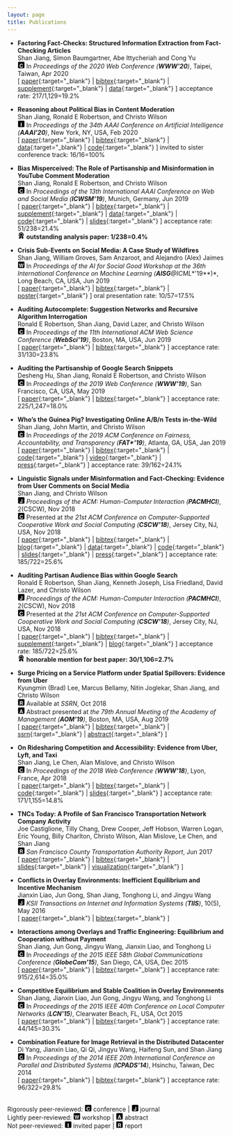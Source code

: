 ```yaml
---
layout: page
title: Publications
---
```

* **Factoring Fact-Checks: Structured Information Extraction from Fact-Checking Articles**  
Shan Jiang, Simon Baumgartner, Abe Ittycheriah and Cong Yu  
<img src="../images/letters/c.svg" width="16"> In *Proceedings of the 2020 Web Conference (**WWW'20**)*, Taipei, Taiwan, Apr 2020  
\[ [paper](www20_paper.pdf){:target="_blank"} \| [bibtex](www20_bib.txt){:target="_blank"} \| [supplement](www20_supplement.pdf){:target="_blank"} \| [data](../resources/#factoring-fact-checks){:target="_blank"} \] acceptance rate: 217/1,129=19.2%

* **Reasoning about Political Bias in Content Moderation**  
Shan Jiang, Ronald E Robertson, and Christo Wilson  
<img src="../images/letters/i.svg" width="16"> In *Proceedings of the 34th AAAI Conference on Artificial Intelligence (**AAAI'20**)*, New York, NY, USA, Feb 2020  
\[ [paper](aaai20_paper.pdf){:target="_blank"} \| [bibtex](aaai20_bib.txt){:target="_blank"} \| [data](../resources/#content-moderation){:target="_blank"} \| [code](https://github.com/printfoo/moderation-icwsm2019){:target="_blank"} \] invited to sister conference track: 16/16=100%

* **Bias Misperceived: The Role of Partisanship and Misinformation in YouTube Comment Moderation**  
Shan Jiang, Ronald E Robertson, and Christo Wilson  
<img src="../images/letters/c.svg" width="16"> In *Proceedings of the 13th International AAAI Conference on Web and Social Media (**ICWSM'19**)*, Munich, Germany, Jun 2019  
\[ [paper](icwsm19_paper.pdf){:target="_blank"} \| [bibtex](icwsm19_bib.txt){:target="_blank"} \| [supplement](icwsm19_supplement.pdf){:target="_blank"} \| [data](../resources/#content-moderation){:target="_blank"} \| [code](https://github.com/printfoo/moderation-icwsm2019){:target="_blank"} \| [slides](icwsm19_slides.pptx){:target="_blank"} \] acceptance rate: 51/238=21.4%  
<img src="../images/icons/medal.svg" width="16"> **outstanding analysis paper: 1/238=0.4%**  

* **Crisis Sub-Events on Social Media: A Case Study of Wildfires**  
Shan Jiang, William Groves, Sam Anzaroot, and Alejandro (Alex) Jaimes  
<img src="../images/letters/w.svg" width="16"> In *Proceedings of the AI for Social Good Workshop at the 36th International Conference on Machine Learning (**AISG**@ICML**'19**)*, Long Beach, CA, USA, Jun 2019  
\[ [paper](aisg19_paper.pdf){:target="_blank"} \| [bibtex](aisg19_bib.txt){:target="_blank"} \| [poster](aisg19_poster.pdf){:target="_blank"} \] oral presentation rate: 10/57=17.5%

* **Auditing Autocomplete: Suggestion Networks and Recursive Algorithm Interrogation**  
Ronald E Robertson, Shan Jiang, David Lazer, and Christo Wilson  
<img src="../images/letters/c.svg" width="16"> In *Proceedings of the 11th International ACM Web Science Conference (**WebSci'19**)*, Boston, MA, USA, Jun 2019  
\[ [paper](websci19_paper.pdf){:target="_blank"} \| [bibtex](websci19_bib.txt){:target="_blank"} \] acceptance rate: 31/130=23.8%  

* **Auditing the Partisanship of Google Search Snippets**  
Desheng Hu, Shan Jiang, Ronald E Robertson, and Christo Wilson  
<img src="../images/letters/c.svg" width="16"> In *Proceedings of the 2019 Web Conference (**WWW'19**)*, San Francisco, CA, USA, May 2019  
\[ [paper](www19_paper.pdf){:target="_blank"} \| [bibtex](www19_bib.txt){:target="_blank"} \] acceptance rate: 225/1,247=18.0%

* **Who’s the Guinea Pig? Investigating Online A/B/n Tests in-the-Wild**  
Shan Jiang, John Martin, and Christo Wilson  
<img src="../images/letters/c.svg" width="16"> In *Proceedings of the 2019 ACM Conference on Fairness, Accountability, and Transparency (**FAT\*'19**)*, Atlanta, GA, USA, Jan 2019  
\[ [paper](fat19_paper.pdf){:target="_blank"} \| [bibtex](fat19_bib.txt){:target="_blank"} \| [code](https://github.com/printfoo/abtest-fat2019){:target="_blank"} \| [video](https://www.youtube.com/watch?v=ZxknxkHiIkM){:target="_blank"} \| [press](https://www.fastcompany.com/90306916/were-all-being-manipulated-by-a-b-testing-all-the-time){:target="_blank"} \] acceptance rate: 39/162=24.1%

* **Linguistic Signals under Misinformation and Fact-Checking: Evidence from User Comments on Social Media**  
Shan Jiang, and Christo Wilson  
<img src="../images/letters/j.svg" width="16"> *Proceedings of the ACM: Human-Computer Interaction (**PACMHCI**)*, 2(CSCW), Nov 2018  
<img src="../images/letters/c.svg" width="16"> Presented at *the 21st ACM Conference on Computer-Supported Cooperative Work and Social Computing (**CSCW'18**)*, Jersey City, NJ, USA, Nov 2018  
\[ [paper](cscw18a_paper.pdf){:target="_blank"} \| [bibtex](cscw18a_bib.txt){:target="_blank"} \| [blog](https://medium.com/acm-cscw/people-get-touchy-about-misinformation-and-about-the-truth-too-9930563d96d8){:target="_blank"} \| [data](../resources/#misinformation){:target="_blank"} \| [code](https://github.com/printfoo/misinfo-cscw2018){:target="_blank"} \| [slides](cscw18a_slides.pdf){:target="_blank"} \| [press](https://hopenothate.com/2018/10/21/extremism-is-on-the-ballot){:target="_blank"} \] acceptance rate: 185/722=25.6%

* **Auditing Partisan Audience Bias within Google Search**  
Ronald E Robertson, Shan Jiang, Kenneth Joseph, Lisa Friedland, David Lazer, and Christo Wilson  
<img src="../images/letters/j.svg" width="16"> *Proceedings of the ACM: Human-Computer Interaction (**PACMHCI**)*, 2(CSCW), Nov 2018  
<img src="../images/letters/c.svg" width="16"> Presented at *the 21st ACM Conference on Computer-Supported Cooperative Work and Social Computing (**CSCW'18**)*, Jersey City, NJ, USA, Nov 2018  
\[ [paper](cscw18b_paper.pdf){:target="_blank"} \| [bibtex](cscw18b_bib.txt){:target="_blank"} \| [supplement](cscw18b_supplement.pdf){:target="_blank"} \| [blog](https://medium.com/acm-cscw/is-it-the-algorithms-or-us-96d966aebbdb){:target="_blank"} \] acceptance rate: 185/722=25.6%  
<img src="../images/icons/medal.svg" width="16"> **honorable mention for best paper: 30/1,106=2.7%**  

* **Surge Pricing on a Service Platform under Spatial Spillovers: Evidence from Uber**  
Kyungmin (Brad) Lee, Marcus Bellamy, Nitin Joglekar, Shan Jiang, and Christo Wilson  
<img src="../images/letters/r.svg" width="16"> Available at *SSRN*, Oct 2018  
<img src="../images/letters/a.svg" width="16"> Abstract presented at *the 79th Annual Meeting of the Academy of Management (**AOM'19**)*, Boston, MA, USA, Aug 2019  
\[ [paper](ssrn18_paper.pdf){:target="_blank"} \| [bibtex](ssrn18_bib.txt){:target="_blank"} \| [ssrn](https://ssrn.com/abstract=3261811){:target="_blank"} \| [abstract](https://journals.aom.org/doi/abs/10.5465/AMBPP.2019.16279abstract){:target="_blank"} \]

* **On Ridesharing Competition and Accessibility: Evidence from Uber, Lyft, and Taxi**  
Shan Jiang, Le Chen, Alan Mislove, and Christo Wilson  
<img src="../images/letters/c.svg" width="16"> In *Proceedings of the 2018 Web Conference (**WWW'18**)*, Lyon, France, Apr 2018  
\[ [paper](www18_paper.pdf){:target="_blank"} \| [bibtex](www18_bib.txt){:target="_blank"} \| [code](https://github.com/printfoo/ridesharing-www2018){:target="_blank"} \| [slides](www18_slides.pdf){:target="_blank"} \] acceptance rate: 171/1,155=14.8%

* **TNCs Today: A Profile of San Francisco Transportation Network Company Activity**  
Joe Castiglione, Tilly Chang, Drew Cooper, Jeff Hobson, Warren Logan, Eric Young, Billy Charlton, Christo Wilson, Alan Mislove, Le Chen, and Shan Jiang  
<img src="../images/letters/r.svg" width="16"> *San Francisco County Transportation Authority Report*, Jun 2017  
\[ [paper](sfcta17_paper.pdf){:target="_blank"} \| [bibtex](sfcta17_bib.txt){:target="_blank"} \| [slides](sfcta17_slides.pdf){:target="_blank"} \| [visualization](https://tncstoday.sfcta.org){:target="_blank"} \]

* **Conflicts in Overlay Environments: Inefficient Equilibrium and Incentive Mechanism**  
Jianxin Liao, Jun Gong, Shan Jiang, Tonghong Li, and Jingyu Wang  
<img src="../images/letters/j.svg" width="16"> *KSII Transactions on Internet and Information Systems (**TIIS**)*, 10(5), May 2016  
\[ [paper](tiis16_paper.pdf){:target="_blank"} \| [bibtex](tiis16_bib.txt){:target="_blank"} \]

* **Interactions among Overlays and Traffic Engineering: Equilibrium and Cooperation without Payment**  
Shan Jiang, Jun Gong, Jingyu Wang, Jianxin Liao, and Tonghong Li  
<img src="../images/letters/c.svg" width="16"> In *Proceedings of the 2015 IEEE 58th Global Communications Conference (**GlobeCom'15**)*, San Diego, CA, USA, Dec 2015  
\[ [paper](globecom15_paper.pdf){:target="_blank"} \| [bibtex](globecom15_bib.txt){:target="_blank"} \] acceptance rate: 915/2,614=35.0%

* **Competitive Equilibrium and Stable Coalition in Overlay Environments**  
Shan Jiang, Jianxin Liao, Jun Gong, Jingyu Wang, and Tonghong Li  
<img src="../images/letters/c.svg" width="16"> In *Proceedings of the 2015 IEEE 40th Conference on Local Computer Networks (**LCN'15**)*, Clearwater Beach, FL, USA, Oct 2015  
\[ [paper](lcn15_paper.pdf){:target="_blank"} \| [bibtex](lcn15_bib.txt){:target="_blank"} \] acceptance rate: 44/145=30.3%

* **Combination Feature for Image Retrieval in the Distributed Datacenter**   
Di Yang, Jianxin Liao, Qi Qi, Jingyu Wang, Haifeng Sun, and Shan Jiang  
<img src="../images/letters/c.svg" width="16"> In *Proceedings of the 2014 IEEE 20th International Conference on Parallel and Distributed Systems (**ICPADS'14**)*, Hsinchu, Taiwan, Dec 2014  
\[ [paper](icpads14_paper.pdf){:target="_blank"} \| [bibtex](icpads14_bib.txt){:target="_blank"} \] acceptance rate: 96/322=29.8%

&nbsp;  
Rigorously peer-reviewed: <img src="../images/letters/c.svg" width="16"> conference \| <img src="../images/letters/j.svg" width="16"> journal  
Lightly peer-reviewed: <img src="../images/letters/w.svg" width="16"> workshop \| <img src="../images/letters/a.svg" width="16"> abstract  
Not peer-reviewed: <img src="../images/letters/i.svg" width="16"> invited paper \| <img src="../images/letters/r.svg" width="16"> report  
